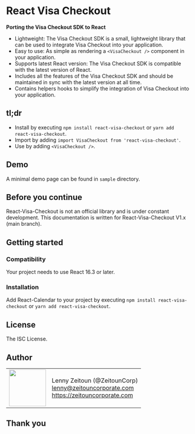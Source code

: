 # React Visa Checkout

**Porting the Visa Checkout SDK to React**

- Lightweight: The Visa Checkout SDK is a small, lightweight library that can be used to integrate Visa Checkout into your application.
- Easy to use: As simple as rendering a `<VisaCheckout />` component in your application.
- Supports latest React version: The Visa Checkout SDK is compatible with the latest version of React.
- Includes all the features of the Visa Checkout SDK and should be maintained in sync with the latest version at all time.
- Contains helpers hooks to simplify the integration of Visa Checkout into your application.

## tl;dr

- Install by executing `npm install react-visa-checkout` or `yarn add react-visa-checkout`.
- Import by adding `import VisaCheckout from 'react-visa-checkout'`.
- Use by adding `<VisaCheckout />`.

## Demo

A minimal demo page can be found in `sample` directory.

## Before you continue

React-Visa-Checkout is not an official library and is under constant development. This documentation is written for React-Visa-Checkout V1.x (main branch).

## Getting started

### Compatibility

Your project needs to use React 16.3 or later.

### Installation

Add React-Calendar to your project by executing `npm install react-visa-checkout` or `yarn add react-visa-checkout`.

## License

The ISC License.

## Author

<table>
  <tr>
    <td>
      <img src="https://github.com/ZeitounCorp.png?s=100" width="100">
    </td>
    <td>
      Lenny Zeitoun (@ZeitounCorp)<br />
      <a href="mailto:lenny@zeitouncorporate.com">lenny@zeitouncorporate.com</a><br />
      <a href="https://zeitouncorporate.com">https://zeitouncorporate.com</a>
    </td>
  </tr>
</table>

## Thank you
